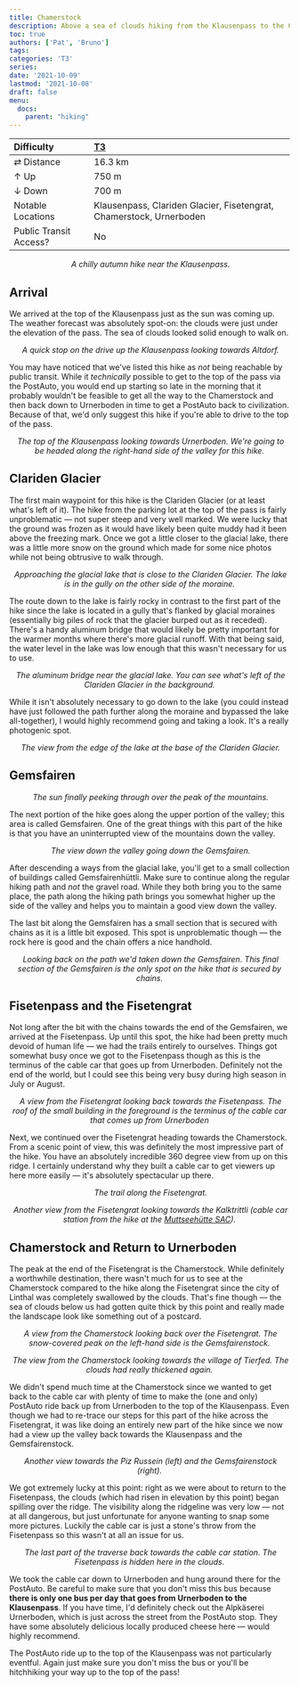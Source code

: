 ```yaml
---
title: Chamerstock
description: Above a sea of clouds hiking from the Klausenpass to the Chamerstock.
toc: true
authors: ['Pat', 'Bruno']
tags:
categories: 'T3'
series:
date: '2021-10-09'
lastmod: '2021-10-08'
draft: false
menu:
  docs:
    parent: "hiking"
---
```


<link href="../../../style.css" rel="stylesheet"></link>

| Difficulty | [T3](../overview/#wanderskala) |
| :--- | :--- |
| &#8644; Distance | 16.3 km |
| &#8593; Up | 750 m |
| &#8595; Down | 700 m |
| Notable Locations | Klausenpass, Clariden Glacier, Fisetengrat, Chamerstock, Urnerboden |
| Public Transit Access? | No |

<p align="center">
    <img src="IMG_5411.JPG" alt="" class="portrait">
    <em>A chilly autumn hike near the Klausenpass.</em>
</p>

## Arrival

We arrived at the top of the <hl>Klausenpass</hl> just as the sun was coming up.
The weather forecast was absolutely spot-on: the clouds were just under the
elevation of the pass.  The sea of clouds looked solid enough to walk on.

<p align="center">
    <img src="IMG_5320.JPG" alt="" class="landscape">
    <em>A quick stop on the drive up the <hl>Klausenpass</hl> looking towards Altdorf.</em>
</p>

You may have noticed that we've listed this hike as _not_ being reachable by
public transit.  While it _technically_ possible to get to the top of the pass
via the PostAuto, you would end up starting so late in the morning that it
probably wouldn't be feasible to get all the way to the Chamerstock and then
back down to Urnerboden in time to get a PostAuto back to civilization.  Because
of that, we'd only suggest this hike if you're able to drive to the top of the
pass.

<p align="center">
    <img src="IMG_5366.JPG" alt="" class="landscape">
    <em>The top of the <hl>Klausenpass</hl> looking towards <hl>Urnerboden</hl>.  We're going to be headed along the right-hand side of the valley for this hike.</em>
</p>

## Clariden Glacier

The first main waypoint for this hike is the <hl>Clariden Glacier</hl> (or at least what's left of it).  The hike from the parking lot at the top of the pass is fairly unproblematic — not super steep and very well marked.  We were lucky that the ground was frozen as it would have likely been quite muddy had it been above the freezing mark.  Once we got a little closer to the glacial lake, there was a little more snow on the ground which made for some nice photos while not being obtrusive to walk through.

<p align="center">
    <img src="IMG_5432.JPG" alt="" class="landscape">
    <em>Approaching the glacial lake that is close to the <hl>Clariden Glacier</hl>.  The lake is in the gully on the other side of the moraine.</em>
</p>

The route down to the lake is fairly rocky in contrast to the first part of the
hike since the lake is located in a gully that's flanked by glacial moraines
(essentially big piles of rock that the glacier burped out as it receded).
There's a handy aluminum bridge that would likely be pretty important for the
warmer months where there's more glacial runoff.  With that being said, the
water level in the lake was low enough that this wasn't necessary for us to use.

<p align="center">
    <img src="IMG_5479.JPG" alt="" class="portrait">
    <em>The aluminum bridge near the glacial lake.  You can see what's left of the <hl>Clariden Glacier</hl> in the background.</em>
</p>

While it isn't absolutely necessary to go down to the lake (you could instead have just followed the path further along the moraine and bypassed the lake all-together), I would highly recommend going and taking a look.  It's a really photogenic spot.

<p align="center">
    <img src="IMG_5501.JPG" alt="" class="portrait">
    <em>The view from the edge of the lake at the base of the <hl>Clariden Glacier</hl>.</em>
</p>

## Gemsfairen

<p align="center">
    <img src="IMG_5570.JPG" alt="" class="landscape">
    <em>The sun finally peeking through over the peak of the mountains.</em>
</p>

The next portion of the hike goes along the upper portion of the valley; this
area is called <hl>Gemsfairen</hl>.  One of the great things with this part of
the hike is that you have an uninterrupted view of the mountains down the
valley.

<p align="center">
    <img src="IMG_5555.JPG" alt="" class="landscape">
    <em>The view down the valley going down the <hl>Gemsfairen</hl>.</em>
</p>

After descending a ways from the glacial lake, you'll get to a small collection
of buildings called <hl>Gemsfairenhüttli</hl>.  Make sure to continue along the
regular hiking path and _not_ the gravel road.  While they both bring you to the
same place, the path along the hiking path brings you somewhat higher up the
side of the valley and helps you to maintain a good view down the valley.

The last bit along the Gemsfairen has a small section that is secured with
chains as it is a little bit exposed.  This spot is unproblematic though — the
rock here is good and the chain offers a nice handhold.

<p align="center">
    <img src="IMG_5626.JPG" alt="" class="portrait">
    <em>Looking back on the path we'd taken down the <hl>Gemsfairen</hl>.  This final section of the Gemsfairen is the only spot on the hike that is secured by chains.</em>
</p>

## Fisetenpass and the Fisetengrat

Not long after the bit with the chains towards the end of the Gemsfairen, we
arrived at the <hl>Fisetenpass</hl>.  Up until this spot, the hike had been
pretty much devoid of human life — we had the trails entirely to ourselves.
Things got somewhat busy once we got to the Fisetenpass though as this is the
terminus of the cable car that goes up from Urnerboden.  Definitely not the end
of the world, but I could see this being very busy during high season in
July or August.

<p align="center">
    <img src="IMG_5653.JPG" alt="" class="landscape">
    <em>A view from the <hl>Fisetengrat</hl> looking back towards the <hl>Fisetenpass</hl>.  The roof of the small building in the foreground is the terminus of the cable car that comes up from Urnerboden</em>
</p>

Next, we continued over the <hl>Fisetengrat</hl> heading towards the Chamerstock.  From a scenic point of view, this was definitely the most impressive part of the hike.  You have an absolutely incredible 360 degree view from up on this ridge.  I certainly understand why they built a cable car to get viewers up here more easily — it's absolutely spectacular up there.

<p align="center">
    <img src="IMG_5664.JPG" alt="" class="landscape">
    <em>The trail along the <hl>Fisetengrat</hl>.</em>
</p>

<p align="center">
    <img src="IMG_5648.JPG" alt="" class="landscape">
    <em>Another view from the <hl>Fisetengrat</hl> looking towards the Kalktrittli (cable car station from the hike at the <a href="../muttseehuette_sac">Muttseehütte SAC</a>).</em>
</p>

## Chamerstock and Return to Urnerboden

The peak at the end of the Fisetengrat is the <hl>Chamerstock</hl>.  While
definitely a worthwhile destination, there wasn't much for us to see at the
Chamerstock compared to the hike along the Fisetengrat since the city of Linthal
was completely swallowed by the clouds.  That's fine though — the sea of clouds
below us had gotten quite thick by this point and really made the landscape look
like something out of a postcard.

<p align="center">
    <img src="IMG_5708.JPG" alt="" class="landscape">
    <em>A view from the <hl>Chamerstock</hl> looking back over the <hl>Fisetengrat</hl>.  The snow-covered peak on the left-hand side is the Gemsfairenstock.</em>
</p>

<p align="center">
    <img src="IMG_5694.JPG" alt="" class="landscape">
    <em>The view from the <hl>Chamerstock</hl> looking towards the village of Tierfed.  The clouds had really thickened again.</em>
</p>

We didn't spend much time at the Chamerstock since we wanted to get back to the
cable car with plenty of time to make the (one and only) PostAuto ride back up
from Urnerboden to the top of the Klausenpass.  Even though we had to re-trace
our steps for this part of the hike across the <hl>Fisetengrat</hl>, it was like
doing an entirely new part of the hike since we now had a view up the valley
back towards the Klausenpass and the Gemsfairenstock.

<p align="center">
    <img src="IMG_5723.JPG" alt="" class="landscape">
    <em>Another view towards the Piz Russein (left) and the Gemsfairenstock (right).</em>
</p>

We got extremely lucky at this point: right as we were about to return to the
<hl>Fisetenpass</hl>, the clouds (which had risen in elevation by this point)
began spilling over the ridge.  The visibility along the ridgeline was very low
— not at all dangerous, but just unfortunate for anyone wanting to snap some
more pictures.  Luckily the cable car is just a stone's throw from the
Fisetenpass so this wasn't at all an issue for us.

<p align="center">
    <img src="IMG_5730.JPG" alt="" class="landscape"></a>
    <em>The last part of the traverse back towards the cable car station.  The <hl>Fisetenpass</hl> is hidden here in the clouds.</em>
</p>

We took the cable car down to <hl>Urnerboden</hl> and hung around there for the
PostAuto.  Be careful to make sure that you don't miss this bus because **there
is only one bus per day that goes from Urnerboden to the Klausenpass**.  If you
have time, I'd definitely check out the Alpkäserei Urnerboden, which is just
across the street from the PostAuto stop.  They have some absolutely delicious
locally produced cheese here — would highly recommend.  

The PostAuto ride up to the top of the <hl>Klausenpass</hl> was not particularly
eventful.  Again just make sure you don't miss the bus or you'll be hitchhiking
your way up to the top of the pass!